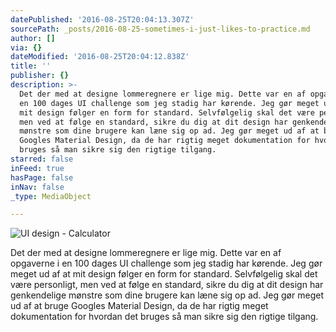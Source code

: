 ```yaml
---
datePublished: '2016-08-25T20:04:13.307Z'
sourcePath: _posts/2016-08-25-sometimes-i-just-likes-to-practice.md
author: []
via: {}
dateModified: '2016-08-25T20:04:12.838Z'
title: ''
publisher: {}
description: >-
  Det der med at designe lommeregnere er lige mig. Dette var en af opgaverne i
  en 100 dages UI challenge som jeg stadig har kørende. Jeg gør meget ud af at
  mit design følger en form for standard. Selvfølgelig skal det være personligt,
  men ved at følge en standard, sikre du dig at dit design har genkendelige
  mønstre som dine brugere kan læne sig op ad. Jeg gør meget ud af at bruge
  Googles Material Design, da de har rigtig meget dokumentation for hvordan det
  bruges så man sikre sig den rigtige tilgang. 
starred: false
inFeed: true
hasPage: false
inNav: false
_type: MediaObject

---
```

![UI design - Calculator](https://the-grid-user-content.s3-us-west-2.amazonaws.com/11beffc0-e687-46aa-aa01-75f8e70f409c.png)

Det der med at designe lommeregnere er lige mig. Dette var en af opgaverne i en 100 dages UI challenge som jeg stadig har kørende. Jeg gør meget ud af at mit design følger en form for standard. Selvfølgelig skal det være personligt, men ved at følge en standard, sikre du dig at dit design har genkendelige mønstre som dine brugere kan læne sig op ad. Jeg gør meget ud af at bruge Googles Material Design, da de har rigtig meget dokumentation for hvordan det bruges så man sikre sig den rigtige tilgang.